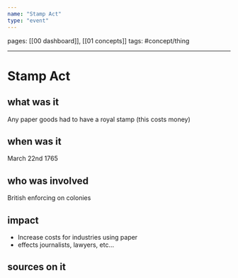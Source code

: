 ```yaml
---
name: "Stamp Act"
type: "event"
---
```

pages: [[00 dashboard]], [[01 concepts]]
tags: #concept/thing

___

# Stamp Act 

## what was it
Any paper goods had to have a royal stamp (this costs money)

## when was it
March 22nd 1765

## who was involved
British enforcing on colonies

## impact
- Increase costs for industries using paper
- effects journalists, lawyers, etc…

## sources on it